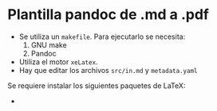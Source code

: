 # Plantilla pandoc de .md a .pdf

- Se utiliza un `makefile`. Para ejecutarlo se necesita:  
    1. GNU make
    2. Pandoc
- Utiliza el motor `xeLatex`.
- Hay que editar los archivos `src/in.md` y `metadata.yaml`

Se requiere instalar los siguientes paquetes de LaTeX:

- 


